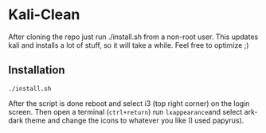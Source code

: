 # Kali-Clean

After cloning the repo just run ./install.sh from a non-root user. This updates kali and installs a lot of stuff, so it will take a while. Feel free to optimize ;)

## Installation

```
./install.sh
```

After the script is done reboot and select i3 (top right corner) on the login screen. Then open a terminal (`ctrl+return`) run `lxappearance`and select ark-dark theme and change the icons to whatever you like (I used papyrus).
